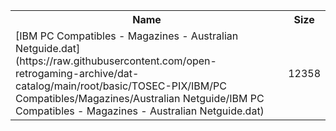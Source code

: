 <table>
<tr><th>Name</th><th>Size</th></tr>
<tr><td>
[IBM PC Compatibles - Magazines - Australian Netguide.dat](https://raw.githubusercontent.com/open-retrogaming-archive/dat-catalog/main/root/basic/TOSEC-PIX/IBM/PC Compatibles/Magazines/Australian Netguide/IBM PC Compatibles - Magazines - Australian Netguide.dat)
</td><td>12358</td></tr>
</table>
